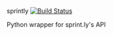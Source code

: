 sprintly [![Build Status](https://secure.travis-ci.org/rvoicilas/sprintly.png)](http://travis-ci.org/rvoicilas/sprintly)

Python wrapper for sprint.ly's API
